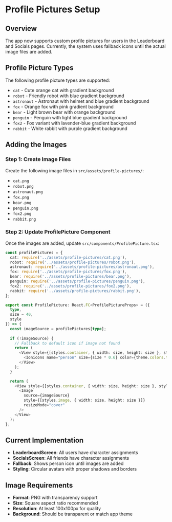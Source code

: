 # Profile Pictures Setup

## Overview
The app now supports custom profile pictures for users in the Leaderboard and Socials pages. Currently, the system uses fallback icons until the actual image files are added.

## Profile Picture Types
The following profile picture types are supported:
- `cat` - Cute orange cat with gradient background
- `robot` - Friendly robot with blue gradient background  
- `astronaut` - Astronaut with helmet and blue gradient background
- `fox` - Orange fox with pink gradient background
- `bear` - Light brown bear with orange background
- `penguin` - Penguin with light blue gradient background
- `fox2` - Fox variant with lavender-blue gradient background
- `rabbit` - White rabbit with purple gradient background

## Adding the Images

### Step 1: Create Image Files
Create the following image files in `src/assets/profile-pictures/`:
- `cat.png`
- `robot.png`
- `astronaut.png`
- `fox.png`
- `bear.png`
- `penguin.png`
- `fox2.png`
- `rabbit.png`

### Step 2: Update ProfilePicture Component
Once the images are added, update `src/components/ProfilePicture.tsx`:

```typescript
const profilePictures = {
  cat: require('../assets/profile-pictures/cat.png'),
  robot: require('../assets/profile-pictures/robot.png'),
  astronaut: require('../assets/profile-pictures/astronaut.png'),
  fox: require('../assets/profile-pictures/fox.png'),
  bear: require('../assets/profile-pictures/bear.png'),
  penguin: require('../assets/profile-pictures/penguin.png'),
  fox2: require('../assets/profile-pictures/fox2.png'),
  rabbit: require('../assets/profile-pictures/rabbit.png'),
};

export const ProfilePicture: React.FC<ProfilePictureProps> = ({ 
  type, 
  size = 40, 
  style 
}) => {
  const imageSource = profilePictures[type];
  
  if (!imageSource) {
    // Fallback to default icon if image not found
    return (
      <View style={[styles.container, { width: size, height: size }, style]}>
        <Ionicons name="person" size={size * 0.6} color={theme.colors.text} />
      </View>
    );
  }

  return (
    <View style={[styles.container, { width: size, height: size }, style]}>
      <Image 
        source={imageSource} 
        style={[styles.image, { width: size, height: size }]}
        resizeMode="cover"
      />
    </View>
  );
};
```

## Current Implementation
- **LeaderboardScreen**: All users have character assignments
- **SocialsScreen**: All friends have character assignments
- **Fallback**: Shows person icon until images are added
- **Styling**: Circular avatars with proper shadows and borders

## Image Requirements
- **Format**: PNG with transparency support
- **Size**: Square aspect ratio recommended
- **Resolution**: At least 100x100px for quality
- **Background**: Should be transparent or match app theme
